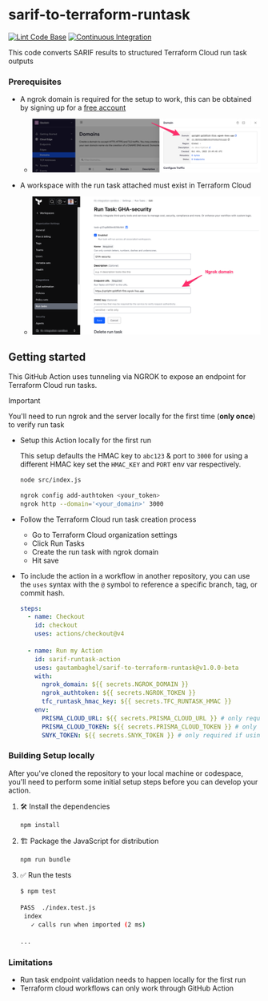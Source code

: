 # sarif-to-terraform-runtask

[![Lint Code Base](https://github.com/gautambaghel/sarif-to-terraform-runtask/actions/workflows/linter.yml/badge.svg)](https://github.com/gautambaghel/sarif-to-terraform-runtask/actions/workflows/linter.yml)
[![Continuous Integration](https://github.com/gautambaghel/sarif-to-terraform-runtask/actions/workflows/ci.yml/badge.svg)](https://github.com/gautambaghel/sarif-to-terraform-runtask/actions/workflows/ci.yml)

This code converts SARIF results to structured Terraform Cloud run task outputs

### Prerequisites

* A ngrok domain is required for the setup to work, this can be obtained by signing up for a [free account](https://dashboard.ngrok.com/signup)
  * ![ngrok_setup](images/ngrok.png)

* A workspace with the run task attached must exist in Terraform Cloud
  * ![terraform_cloud_setup](images/terraform.png)

## Getting started

This GitHub Action uses tunneling via NGROK to expose an endpoint for Terraform Cloud run tasks.

> [!IMPORTANT]
>
> You'll need to run ngrok and the server locally for the first time (**only once**) to verify run task

* Setup this Action locally for the first run

  This setup defaults the HMAC key to `abc123` & port to `3000` for using a different HMAC key set the `HMAC_KEY` and `PORT` env var respectively.

  ```sh
  node src/index.js
  ```

  ```sh
  ngrok config add-authtoken <your_token>
  ngrok http --domain='<your_domain>' 3000
  ```

* Follow the Terraform Cloud run task creation process
  * Go to Terraform Cloud organization settings
  * Click Run Tasks
  * Create the run task with ngrok domain
  * Hit save


* To include the action in a workflow in another repository, you can use the
  `uses` syntax with the `@` symbol to reference a specific branch, tag, or commit
  hash.

  ```yaml
  steps:
    - name: Checkout
      id: checkout
      uses: actions/checkout@v4

    - name: Run my Action
      id: sarif-runtask-action
      uses: gautambaghel/sarif-to-terraform-runtask@v1.0.0-beta
      with:
        ngrok_domain: ${{ secrets.NGROK_DOMAIN }}
        ngrok_authtoken: ${{ secrets.NGROK_TOKEN }}
        tfc_runtask_hmac_key: ${{ secrets.TFC_RUNTASK_HMAC }}
      env:
        PRISMA_CLOUD_URL: ${{ secrets.PRISMA_CLOUD_URL }} # only required if using prisma cloud
        PRISMA_CLOUD_TOKEN: ${{ secrets.PRISMA_CLOUD_TOKEN }} # only required if using prisma cloud
        SNYK_TOKEN: ${{ secrets.SNYK_TOKEN }} # only required if using snyk
  ```

### Building Setup locally

After you've cloned the repository to your local machine or codespace, you'll
need to perform some initial setup steps before you can develop your action.

1. :hammer_and_wrench: Install the dependencies

   ```bash
   npm install
   ```

2. :building_construction: Package the JavaScript for distribution

   ```bash
   npm run bundle
   ```

3. :white_check_mark: Run the tests

   ```bash
   $ npm test

   PASS  ./index.test.js
    index
      ✓ calls run when imported (2 ms)

   ...
   ```

### Limitations

* Run task endpoint validation needs to happen locally for the first run
* Terraform cloud workflows can only work through GitHub Action
